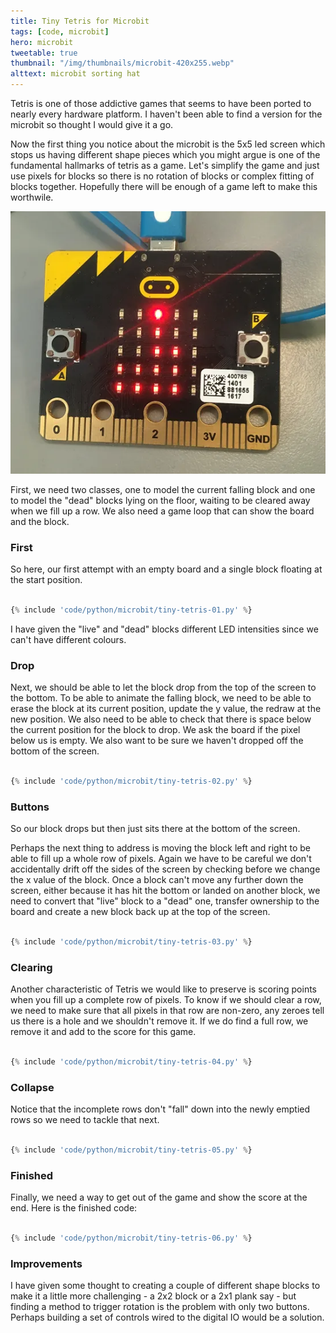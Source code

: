 ```yaml
---
title: Tiny Tetris for Microbit
tags: [code, microbit]
hero: microbit
tweetable: true
thumbnail: "/img/thumbnails/microbit-420x255.webp"
alttext: microbit sorting hat
---
```


Tetris is one of those addictive games that seems to have been ported to nearly
every hardware platform. I haven't been able to find a version for the microbit
so thought I would give it a go.

Now the first thing you notice about the microbit is the 5x5 led screen which stops
us having different shape pieces which you might argue is one of the fundamental hallmarks
of tetris as a game. Let's simplify the game and just use pixels for blocks so there is
no rotation of blocks or complex fitting of blocks together. Hopefully there will be
enough of a game left to make this worthwile.

<img src="/img/posts/tiny-tetris-for-microbit/tetris.webp" alt="microbit tetris" />

First, we need two classes, one to model the current falling block and one to model the "dead" blocks
lying on the floor, waiting to be cleared away when we fill up a row. We also need a game loop that can
show the board and the block.

### First

So here, our first attempt with an empty board and a single block floating at the start position.

```python

{% include 'code/python/microbit/tiny-tetris-01.py' %}

```

I have given the "live" and "dead" blocks different LED intensities since we can't have
different colours.

### Drop

Next, we should be able to let the block drop from the top of the screen to the bottom. To be able to
animate the falling block, we need to be able to erase the block at its current position, update the y
value, the redraw at the new position. We also need to be able to check that there is space below the
current position for the block to drop. We ask the board if the pixel below us is empty. We also want to
be sure we haven't dropped off the bottom of the screen.

```python

{% include 'code/python/microbit/tiny-tetris-02.py' %}

```

### Buttons

So our block drops but then just sits there at the bottom of the screen.

Perhaps the next thing to address is moving the block left and right to be able to fill up a whole row
of pixels. Again we have to be careful we don't accidentally drift off the sides of the screen by checking
before we change the x value of the block. Once a block can't move any further down the screen, either because
it has hit the bottom or landed on another block, we need to convert that "live" block to a "dead" one, transfer
ownership to the board and create a new block back up at the top of the screen.

```python

{% include 'code/python/microbit/tiny-tetris-03.py' %}

```

### Clearing

Another characteristic of Tetris we would like to preserve is scoring points when you fill up a complete row of pixels.
To know if we should clear a row, we need to make sure that all pixels in that row are non-zero, any zeroes tell us there is
a hole and we shouldn't remove it. If we do find a full row, we remove it and add to the score for this game.

```python

{% include 'code/python/microbit/tiny-tetris-04.py' %}

```

### Collapse

Notice that the incomplete rows don't "fall" down into the newly emptied rows so we need to tackle that next.

```python

{% include 'code/python/microbit/tiny-tetris-05.py' %}

```

### Finished

Finally, we need a way to get out of the game and show the score at the end. Here is the finished code:

```python

{% include 'code/python/microbit/tiny-tetris-06.py' %}

```

### Improvements

I have given some thought to creating a couple of different shape blocks to make it a little more challenging - a 2x2 block
or a 2x1 plank say - but finding a method to trigger rotation is the problem with only two buttons. Perhaps building a set of
controls wired to the digital IO would be a solution.
